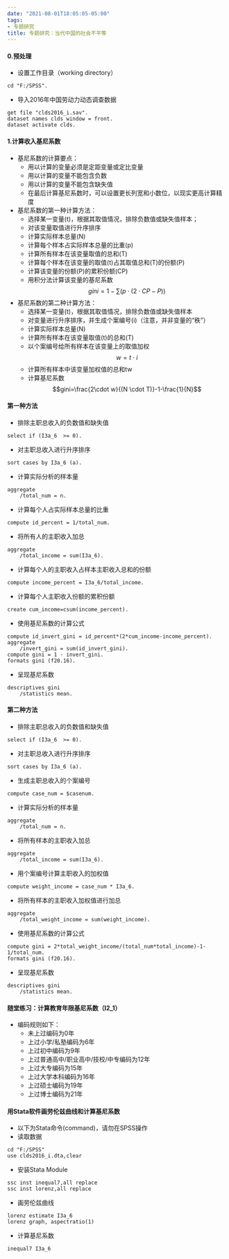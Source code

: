 ```yaml
---
date: "2021-08-01T18:05:05-05:00"
tags:
- 专题研究
title: 专题研究：当代中国的社会不平等
---
```



#### 0.预处理
* 设置工作目录（working directory）
```
cd "F:/SPSS".
```
* 导入2016年中国劳动力动态调查数据
```
get file "clds2016_i.sav".
dataset names clds window = front.
dataset activate clds.
```


#### 1.计算收入基尼系数
* 基尼系数的计算要点：
	* 用以计算的变量必须是定距变量或定比变量
	* 用以计算的变量不能包含负数
	* 用以计算的变量不能包含缺失值
	* 在最后计算基尼系数时，可以设置更长列宽和小数位，以现实更高计算精度
* 基尼系数的第一种计算方法：
	* 选择某一变量(t)，根据其取值情况，排除负数值或缺失值样本；
	* 对该变量取值进行升序排序
	* 计算实际样本总量(N)
	* 计算每个样本占实际样本总量的比重(p)
	* 计算所有样本在该变量取值的总和(T)
	* 计算每个样本在该变量的取值(t)占其取值总和(T)的份额(P)
	* 计算该变量的份额(P)的累积份额(CP)
	* 用积分法计算该变量的基尼系数 $$gini=1-\sum(p \cdot (2 \cdot CP-P))$$
* 基尼系数的第二种计算方法：
	* 选择某一变量(t)，根据其取值情况，排除负数值或缺失值样本
	* 对变量进行升序排序，并生成个案编号(i)（注意，并非变量的“秩”）
	* 计算实际样本总量(N)
	* 计算所有样本在该变量取值(t)的总和(T)
	* 以个案编号给所有样本在该变量上的取值加权 $$w = t \cdot i$$
	* 计算所有样本中该变量加权值的总和tw
	* 计算基尼系数 $$gini=\frac{2\cdot w}{(N \cdot T)}-1-\frac{1}{N}$$
<script type="text/javascript" src="http://cdn.mathjax.org/mathjax/latest/MathJax.js?config=default">\\(x=\frac{-b\pm\sqrt{b^2-4ac}}{2a}\\)</script>



#### 第一种方法
* 排除主职总收入的负数值和缺失值
```
select if (I3a_6  >= 0).
```
* 对主职总收入进行升序排序
```
sort cases by I3a_6 (a).
```
* 计算实际分析的样本量
```
aggregate 
	/total_num = n.
```
* 计算每个人占实际样本总量的比重
```
compute id_percent = 1/total_num.
```
* 将所有人的主职收入加总
```
aggregate 
	/total_income = sum(I3a_6).
```
* 计算每个人的主职收入占样本主职收入总和的份额
```
compute income_percent = I3a_6/total_income.
```
* 计算每个人主职收入份额的累积份额
```
create cum_income=csum(income_percent).
```
* 使用基尼系数的计算公式
```
compute id_invert_gini = id_percent*(2*cum_income-income_percent).
aggregate 
	/invert_gini = sum(id_invert_gini).
compute gini = 1 - invert_gini.
formats gini (f20.16).
```
* 呈现基尼系数
```
descriptives gini
	/statistics mean.
```


#### 第二种方法
* 排除主职总收入的负数值和缺失值
```
select if (I3a_6  >= 0).
```
* 对主职总收入进行升序排序
```
sort cases by I3a_6 (a).
```
* 生成主职总收入的个案编号
```
compute case_num = $casenum.
```
* 计算实际分析的样本量
```
aggregate 
	/total_num = n.
```
* 将所有样本的主职收入加总
```
aggregate 
	/total_income = sum(I3a_6).
```
* 用个案编号计算主职收入的加权值
```
compute weight_income = case_num * I3a_6.
```
* 将所有样本的主职收入加权值进行加总
```
aggregate 
	/total_weight_income = sum(weight_income).
```
* 使用基尼系数的计算公式
```
compute gini = 2*total_weight_income/(total_num*total_income)-1-1/total_num.
formats gini (f20.16).
```
* 呈现基尼系数
```
descriptives gini
	/statistics mean.
```


#### 随堂练习：计算教育年限基尼系数（I2_1）
* 编码规则如下：
	* 未上过编码为0年
	* 上过小学/私塾编码为6年
	* 上过初中编码为9年
	* 上过普通高中/职业高中/技校/中专编码为12年
	* 上过大专编码为15年
	* 上过大学本科编码为16年
	* 上过硕士编码为19年
	* 上过博士编码为21年


#### 用Stata软件画劳伦兹曲线和计算基尼系数
* 以下为Stata命令(command)，请勿在SPSS操作
* 读取数据
```
cd "F:/SPSS"
use clds2016_i.dta,clear
```
* 安装Stata Module
```
ssc inst inequal7,all replace
ssc inst lorenz,all replace
```
* 画劳伦兹曲线
```
lorenz estimate I3a_6
lorenz graph, aspectratio(1)
```
* 计算基尼系数
```
inequal7 I3a_6
```
